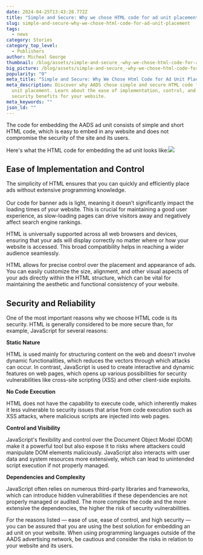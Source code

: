 ```yaml
---
date: 2024-04-25T13:43:28.772Z
title: "Simple and Secure: Why we chose HTML code for ad unit placement"
slug: simple-and-secure-why-we-chose-html-code-for-ad-unit-placement
tags:
  - news
category: Stories
category_top_level:
  - Publishers
author: Micheal George
thumbnail: /blog/assets/simple-and-secure_-why-we-chose-html-code-for-ad-unit-placement-blog.png
big_picture: /blog/assets/simple-and-secure_-why-we-chose-html-code-for-ad-unit-placement-short.png
popularity: "0"
meta_title: "Simple and Secure: Why We Chose Html Code for Ad Unit Placement | AADS Blog"
meta_description: Discover why AADS chose simple and secure HTML code for ad
  unit placement. Learn about the ease of implementation, control, and enhanced
  security benefits for your website.
meta_keywords: ""
json_ld: ""
---
```

The code for embedding the AADS ad unit consists of simple and short HTML code, which is easy to embed in any website and does not compromise the security of the site and its users.

Here's what the HTML code for embedding the ad unit looks like:![](https://lh7-us.googleusercontent.com/JkWc-3D8Fo096D0bhJLIwJePzgYZGsprGSfCiAnxzp4cLYvsLefmaHf5HBKhgsyr8GiGlzJKLhrL4U8UJkgSWVf9skiAy4fBVTivSEN4kW58hCX2hBmW9c9yF5quhkDxIkrR-FnmOk1nSRqBkehuXNY)

## Ease of Implementation and Control

The simplicity of HTML ensures that you can quickly and efficiently place ads without extensive programming knowledge.\
\
Our code for banner ads is light, meaning it doesn’t significantly impact the loading times of your website. This is crucial for maintaining a good user experience, as slow-loading pages can drive visitors away and negatively affect search engine rankings.

HTML is universally supported across all web browsers and devices, ensuring that your ads will display correctly no matter where or how your website is accessed. This broad compatibility helps in reaching a wider audience seamlessly.

HTML allows for precise control over the placement and appearance of ads. You can easily customize the size, alignment, and other visual aspects of your ads directly within the HTML structure, which can be vital for maintaining the aesthetic and functional consistency of your website.

## **Security and Reliability**

One of the most important reasons why we choose HTML code is its security. HTML is generally considered to be more secure than, for example, JavaScript for several reasons:

**Static Nature** 

HTML is used mainly for structuring content on the web and doesn't involve dynamic functionalities, which reduces the vectors through which attacks can occur. In contrast, JavaScript is used to create interactive and dynamic features on web pages, which opens up various possibilities for security vulnerabilities like cross-site scripting (XSS) and other client-side exploits.

**No Code Execution**

HTML does not have the capability to execute code, which inherently makes it less vulnerable to security issues that arise from code execution such as XSS attacks, where malicious scripts are injected into web pages.

**Control and Visibility**

JavaScript's flexibility and control over the Document Object Model (DOM) make it a powerful tool but also expose it to risks where attackers could manipulate DOM elements maliciously. JavaScript also interacts with user data and system resources more extensively, which can lead to unintended script execution if not properly managed.

**Dependencies and Complexity**

JavaScript often relies on numerous third-party libraries and frameworks, which can introduce hidden vulnerabilities if these dependencies are not properly managed or audited. The more complex the code and the more extensive the dependencies, the higher the risk of security vulnerabilities.

For the reasons listed — ease of use, ease of control, and high security — you can be assured that you are using the best solution for embedding an ad unit on your website. When using programming languages outside of the AADS advertising network, be cautious and consider the risks in relation to your website and its users.
